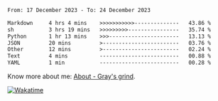 <!--START_SECTION:waka-->

```txt
From: 17 December 2023 - To: 24 December 2023

Markdown     4 hrs 4 mins    >>>>>>>>>>>--------------   43.86 %
sh           3 hrs 19 mins   >>>>>>>>>----------------   35.74 %
Python       1 hr 13 mins    >>>----------------------   13.13 %
JSON         20 mins         >------------------------   03.76 %
Other        12 mins         >------------------------   02.24 %
Text         4 mins          -------------------------   00.88 %
YAML         1 min           -------------------------   00.28 %
```

<!--END_SECTION:waka-->

<!-- [![grayxu's github stats](https://github-readme-stats.vercel.app/api?username=grayxu&count_private=true&show_icons=true)](https://github.com/grayxu) -->

Know more about me: [About - Gray's grind](https://www.grayxu.cn/).
<p align="left">
  <a href="https://wakatime.com/@grayxu" target="_blank">
    <img alt="Wakatime" src="https://wakatime.com/badge/user/c69eb31e-43a1-463f-8968-c3449e386f57.svg"/>
  </a>
</p>

